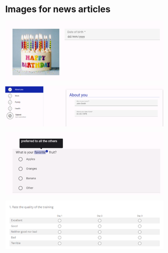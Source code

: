 # Images for news articles



![Example of an Easy Read question in Accessible Surveys](<.gitbook/assets/image (1) (1).png>)

![Example of using pages to structure a survey in Accessible Surveys](<.gitbook/assets/image (2) (1) (1).png>)

![Example of how 'tooltips' can be used to explain words in Accessible Surveys](<.gitbook/assets/image (3) (1).png>)

![Example of a grid question created in Survey Monkey](<.gitbook/assets/image (2) (2).png>)
